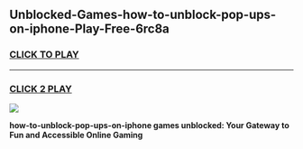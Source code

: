 
## Unblocked-Games-how-to-unblock-pop-ups-on-iphone-Play-Free-6rc8a
<h3>
<a href="https://premium76.site?title=how-to-unblock-pop-ups-on-iphone&ref=12A">CLICK TO PLAY</a></h3>
<hr>

<h3>
<a href="https://premium76.site?title=how-to-unblock-pop-ups-on-iphone&ref=12A">CLICK 2 PLAY</a>
  
</h3>

<a href="https://premium76.site?title=how-to-unblock-pop-ups-on-iphone&ref=12A"><img src="https://clearcache.store/games.png"></a>


**how-to-unblock-pop-ups-on-iphone games unblocked: Your Gateway to Fun and Accessible Online Gaming**
